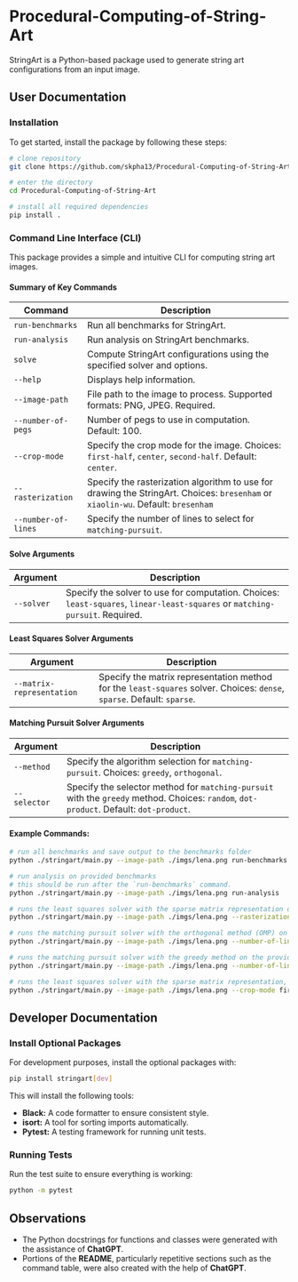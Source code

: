 # Procedural-Computing-of-String-Art

StringArt is a Python-based package used to generate string art configurations from an input image.

## User Documentation

### Installation    

To get started, install the package by following these steps:

```bash
# clone repository
git clone https://github.com/skpha13/Procedural-Computing-of-String-Art.git

# enter the directory 
cd Procedural-Computing-of-String-Art

# install all required dependencies
pip install .
```

### Command Line Interface (CLI)

This package provides a simple and intuitive CLI for computing string art images.

#### Summary of Key Commands

| **Command**         | **Description**                                                                                                                  |
|---------------------|----------------------------------------------------------------------------------------------------------------------------------|
| `run-benchmarks`    | Run all benchmarks for StringArt.                                                                                                |
| `run-analysis`      | Run analysis on StringArt benchmarks.                                                                                            |
| `solve`             | Compute StringArt configurations using the specified solver and options.                                                         |
| `--help`            | Displays help information.                                                                                                       |
| `--image-path`      | File path to the image to process. Supported formats: PNG, JPEG. Required.                                                       |
| `--number-of-pegs`  | Number of pegs to use in computation. Default: 100.                                                                              |
| `--crop-mode`       | Specify the crop mode for the image. Choices: `first-half`, `center`, `second-half`. Default: `center`.                          |
| `--rasterization`   | Specify the rasterization algorithm to use for drawing the StringArt. Choices: `bresenham` or `xiaolin-wu`. Default: `bresenham` |
| `--number-of-lines` | Specify the number of lines to select for `matching-pursuit`.                                                                    |

#### Solve Arguments

| **Argument** | **Description**                                                                                                              |
|--------------|------------------------------------------------------------------------------------------------------------------------------|
| `--solver`   | Specify the solver to use for computation. Choices: `least-squares`, `linear-least-squares` or `matching-pursuit`. Required. |


#### Least Squares Solver Arguments

| **Argument**              | **Description**                                                                                                         |
|---------------------------|-------------------------------------------------------------------------------------------------------------------------|
| `--matrix-representation` | Specify the matrix representation method for the `least-squares` solver. Choices: `dense`, `sparse`. Default: `sparse`. |

#### Matching Pursuit Solver Arguments

| **Argument**              | **Description**                                                                                                                         |
|---------------------------|-----------------------------------------------------------------------------------------------------------------------------------------|
| `--method`                | Specify the algorithm selection for `matching-pursuit`. Choices: `greedy`, `orthogonal`.                                                |
| `--selector`              | Specify the selector method for `matching-pursuit` with the `greedy` method. Choices: `random`, `dot-product`. Default: `dot-product`.  |

#### Example Commands:

```bash
# run all benchmarks and save output to the benchmarks folder
python ./stringart/main.py --image-path ./imgs/lena.png run-benchmarks

# run analysis on provided benchmarks
# this should be run after the `run-benchmarks` command.
python ./stringart/main.py --image-path ./imgs/lena.png run-analysis

# runs the least squares solver with the sparse matrix representation on the provided image. The number of pegs used will be 100, the crop mode for the image center and the rasterization algorithm xiaolin-wu.
python ./stringart/main.py --image-path ./imgs/lena.png --rasterization xiaolin-wu solve --solver least-squares 

# runs the matching pursuit solver with the orthogonal method (OMP) on the provided image, selecting 1000 lines.
python ./stringart/main.py --image-path ./imgs/lena.png --number-of-lines 1000 solve --solver matching-pursuit --method orthogonal 

# runs the matching pursuit solver with the greedy method on the provided image, using the dot-product heuristic, selecting 1000 lines.
python ./stringart/main.py --image-path ./imgs/lena.png --number-of-lines 1000 solve --solver matching-pursuit --method greedy

# runs the least squares solver with the sparse matrix representation, a crop mode using the first half of the image and a number of pegs of 50
python ./stringart/main.py --image-path ./imgs/lena.png --crop-mode first-half --number-of-pegs 50 solve --solver least-squares 
```

## Developer Documentation

### Install Optional Packages

For development purposes, install the optional packages with:

```bash
pip install stringart[dev]
```

This will install the following tools:

- **Black:**  A code formatter to ensure consistent style.
- **isort:**  A tool for sorting imports automatically.
- **Pytest:** A testing framework for running unit tests.

### Running Tests

Run the test suite to ensure everything is working:

```bash
python -m pytest
```

## Observations

- The Python docstrings for functions and classes were generated with the assistance of **ChatGPT**. 
- Portions of the **README**, particularly repetitive sections such as the command table, were also created with the help of **ChatGPT**.